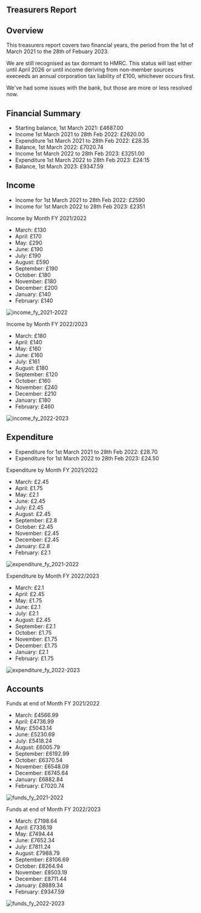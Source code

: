 Treasurers Report
-----------------

## Overview

This treasurers report covers two financial years, the period from the 1st of March 2021 to the 28th of Febuary 2023.

We are still recognised as tax dormant to HMRC. This status will last either until April 2026 or until income 
deriving from non-member sources execeeds an annual corporation tax liability of £100, whichever occurs first.

We've had some issues with the bank, but those are more or less resolved now.


## Financial Summary

* Starting balance, 1st March 2021: £4687.00
* Income 1st March 2021 to 28th Feb 2022: £2620.00
* Expenditure 1st March 2021 to 28th Feb 2022: £28.35
* Balance, 1st March 2022: £7020.74
* Income 1st March 2022 to 28th Feb 2023: £3251.00
* Expenditure 1st March 2022 to 28th Feb 2023: £24:15
* Balance, 1st March 2023: £9347.59


## Income

* Income for 1st March 2021 to 28th Feb 2022: £2590
* Income for 1st March 2022 to 28th Feb 2023: £2351

Income by Month FY 2021/2022
* March: £130
* April: £170
* May: £290
* June: £190
* July: £190
* August: £590
* September: £190
* October: £180
* November: £180
* December: £200
* January: £140
* February: £140

![income_fy_2021-2022](https://user-images.githubusercontent.com/91541/229791787-f476b31c-c1f7-45c9-ad6a-2309479ad286.png)

Income by Month FY 2022/2023
* March: £180
* April: £140
* May: £160
* June: £160
* July: £161
* August: £180
* September: £120
* October: £160
* November: £240
* December: £210
* January: £180
* February: £460

![income_fy_2022-2023](https://user-images.githubusercontent.com/91541/229791790-89672190-453a-40d1-8ee8-eebeb26a43a3.png)


## Expenditure

* Expenditure for 1st March 2021 to 28th Feb 2022: £28.70
* Expenditure for 1st March 2022 to 28th Feb 2023: £24.50

Expenditure by Month FY 2021/2022
* March: £2.45
* April: £1.75
* May: £2.1
* June: £2.45
* July: £2.45
* August: £2.45
* September: £2.8
* October: £2.45
* November: £2.45
* December: £2.45
* January: £2.8
* February: £2.1

![expenditure_fy_2021-2022](https://user-images.githubusercontent.com/91541/229791772-3fa5270e-d317-4a80-bff2-3dadaef8cfaf.png)

Expenditure by Month FY 2022/2023
* March: £2.1
* April: £2.45
* May: £1.75
* June: £2.1
* July: £2.1
* August: £2.45
* September: £2.1
* October: £1.75
* November: £1.75
* December: £1.75
* January: £2.1
* February: £1.75

![expenditure_fy_2022-2023](https://user-images.githubusercontent.com/91541/229791775-e61948dc-8ffb-4a4b-9fa5-1f530166acdf.png)


## Accounts

Funds at end of Month FY 2021/2022
* March: £4566.99
* April: £4736.99
* May: £5043.14
* June: £5230.69
* July: £5418.24
* August: £6005.79
* September: £6192.99
* October: £6370.54
* November: £6548.09
* December: £6745.64
* January: £6882.84
* February: £7020.74

![funds_fy_2021-2022](https://user-images.githubusercontent.com/91541/229791779-f3046e89-80d9-4283-a474-3ea2f32503fd.png)

Funds at end of Month FY 2022/2023
* March: £7198.64
* April: £7336.19
* May: £7494.44
* June: £7652.34
* July: £7811.24
* August: £7988.79
* September: £8106.69
* October: £8264.94
* November: £8503.19
* December: £8711.44
* January: £8889.34
* February: £9347.59

![funds_fy_2022-2023](https://user-images.githubusercontent.com/91541/229791781-f8401c94-6434-4eb4-bdc6-657184acecc4.png)



